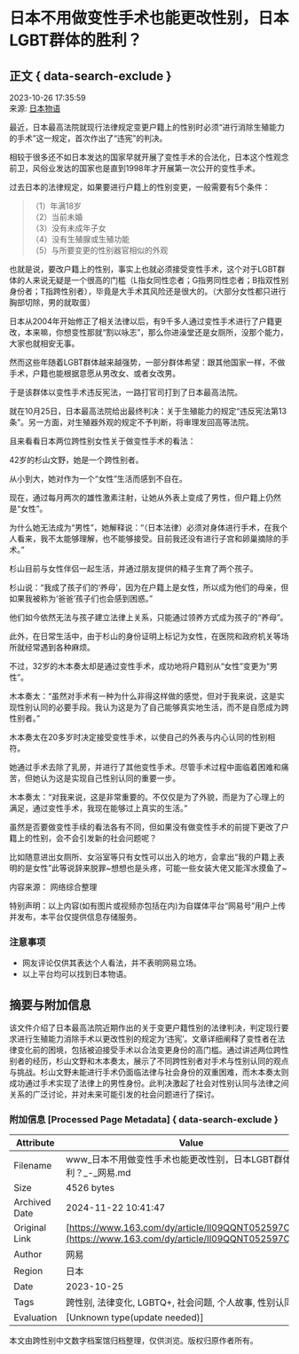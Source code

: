 # 日本不用做变性手术也能更改性别，日本LGBT群体的胜利？

## 正文 { data-search-exclude }


2023-10-26 17:35:59  
来源: [日本物语](https://www.163.com/dy/media/T1460951429399.html)  

最近，日本最高法院就现行法律规定变更户籍上的性别时必须“进行消除生殖能力的手术”这一规定，首次作出了“违宪”的判决。

相较于很多还不如日本发达的国家早就开展了变性手术的合法化，日本这个性观念前卫，风俗业发达的国家也是直到1998年才开展第一次公开的变性手术。

过去日本的法律规定，如果要进行户籍上的性别变更，一般需要有5个条件：

> （1）年满18岁  
> （2）当前未婚  
> （3）没有未成年子女  
> （4）没有生殖腺或生殖功能  
> （5）与所要变更的性别器官相似的外观  

也就是说，要改户籍上的性别，事实上也就必须接受变性手术，这个对于LGBT群体的人来说无疑是一个很高的门槛（L指女同性恋者；G指男同性恋者；B指双性别身份者；T指跨性别者），毕竟是大手术其风险还是很大的。（大部分女性都只进行胸部切除，男的就取蛋）

日本从2004年开始修正了相关法律以后，有9千多人通过变性手术进行了户籍更改，本来嘛，你想变性那就“割以咏志”，那么你进澡堂还是女厕所，没那个能力，大家也就相安无事。

然而这些年随着LGBT群体越来越强势，一部分群体希望：跟其他国家一样，不做手术，户籍也能根据意愿从男改女、或者女改男。

于是该群体以变性手术违反宪法，一路打官司打到了日本最高法院。

就在10月25日，日本最高法院给出最终判决：关于生殖能力的规定“违反宪法第13条”。另一方面，对生殖器外观的规定不予判断，将审理发回高等法院。

且来看看日本两位跨性别女性关于做变性手术的看法：

42岁的杉山文野，她是一个跨性别者。

从小到大，她对作为一个“女性”生活而感到不自在。

现在，通过每月两次的雄性激素注射，让她从外表上变成了男性，但户籍上仍然是“女性”。

为什么她无法成为“男性”，她解释说：“（日本法律）必须对身体进行手术，在我个人看来，我不太能够理解，也不能够接受。目前我还没有进行子宫和卵巢摘除的手术。”

杉山目前与女性伴侣一起生活，并通过朋友提供的精子生育了两个孩子。

杉山说：“我成了孩子们的‘养母’，因为在户籍上是女性，所以成为他们的母亲，但如果我被称为‘爸爸’孩子们也会感到困惑。”

他们如今依然无法与孩子建立法律上关系，只能通过领养方式成为孩子的“养母”。

此外，在日常生活中，由于杉山的身份证明上标记为女性，在医院和政府机关等场所就经常遇到各种麻烦。

不过，32岁的木本奏太却是通过变性手术，成功地将户籍别从“女性”变更为“男性”。

木本奏太：“虽然对手术有一种为什么非得这样做的感觉，但对于我来说，这是实现性别认同的必要手段。我认为这是为了自己能够真实地生活，而不是自愿成为跨性别者。”

木本奏太在20多岁时决定接受变性手术，以使自己的外表与内心认同的性别相符。

她通过手术去除了乳房，并进行了其他变性手术。尽管手术过程中面临着困难和痛苦，但她认为这是实现自己性别认同的重要一步。

木本奏太：“对我来说，这是非常重要的。不仅仅是为了外貌，而是为了心理上的满足，通过变性手术，我现在能够过上真实的生活。”

虽然是否要做变性手续的看法各有不同，但如果没有做变性手术的前提下更改了户籍上的性别，会不会引发新的社会问题呢？

比如随意进出女厕所、女浴室等只有女性可以出入的地方，会拿出“我的户籍上表明的是女性”此等说辞来脱罪~想想也是头疼，可能一些女装大佬又能浑水摸鱼了~

内容来源： 网络综合整理  

特别声明：以上内容(如有图片或视频亦包括在内)为自媒体平台“网易号”用户上传并发布，本平台仅提供信息存储服务。

### 注意事项
- 网友评论仅供其表达个人看法，并不表明网易立场。
- 以上平台均可以找到日本物语。

## 摘要与附加信息

<!-- tcd_abstract -->
该文件介绍了日本最高法院近期作出的关于变更户籍性别的法律判决，判定现行要求进行生殖能力消除手术以更改性别的规定为‘违宪’。文章详细阐释了变性者在法律变化前的困境，包括被迫接受手术以合法变更身份的高门槛。通过讲述两位跨性别者的经历，杉山文野和木本奏太，展示了不同跨性别者对手术与性别认同的观点与挑战。杉山文野未能进行手术仍面临法律与社会身份的双重困难，而木本奏太则成功通过手术实现了法律上的男性身份。此判决激起了社会对性别认同与法律之间关系的广泛讨论，并对未来可能引发的社会问题进行了探讨。
<!-- tcd_abstract_end -->

### 附加信息 [Processed Page Metadata] { data-search-exclude }

| Attribute       | Value                                  |
|-----------------|----------------------------------------|
| Filename        | www_日本不用做变性手术也能更改性别，日本LGBT群体的胜利？_-_网易.md                             |
| Size            | 4526 bytes                           |
| Archived Date   | 2024-11-22 10:41:47                             |
| Original Link   | [https://www.163.com/dy/article/II09QQNT052597OI.html](https://www.163.com/dy/article/II09QQNT052597OI.html)                       |
| Author          | 网易                               |
| Region          | 日本                               |
| Date            | 2023-10-25                                 |
| Tags            | 跨性别, 法律变化, LGBTQ+, 社会问题, 个人故事, 性别认同                                 |
| Evaluation            | [Unknown type(update needed)]                                 |
<!-- tcd_table_end -->

本文由跨性别中文数字档案馆归档整理，仅供浏览。版权归原作者所有。

